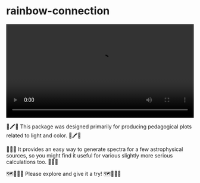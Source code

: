 # rainbow-connection

<video src="earth-sunset.mp4" width=100% controls autoplay loop>
[Eep! Something went wrong when trying to display a video!]
</video>


🌈🖍🎨 This package was designed primarily for producing pedagogical plots related to light and color. 🌈🖍🎨

💾🔭‍🧮 It provides an easy way to generate spectra for a few astrophysical sources, so you might find it useful for various slightly more serious calculations too. 💾🔭‍🧮

🗺🎉🧑‍💻 Please explore and give it a try! 🗺🎉🧑‍💻
